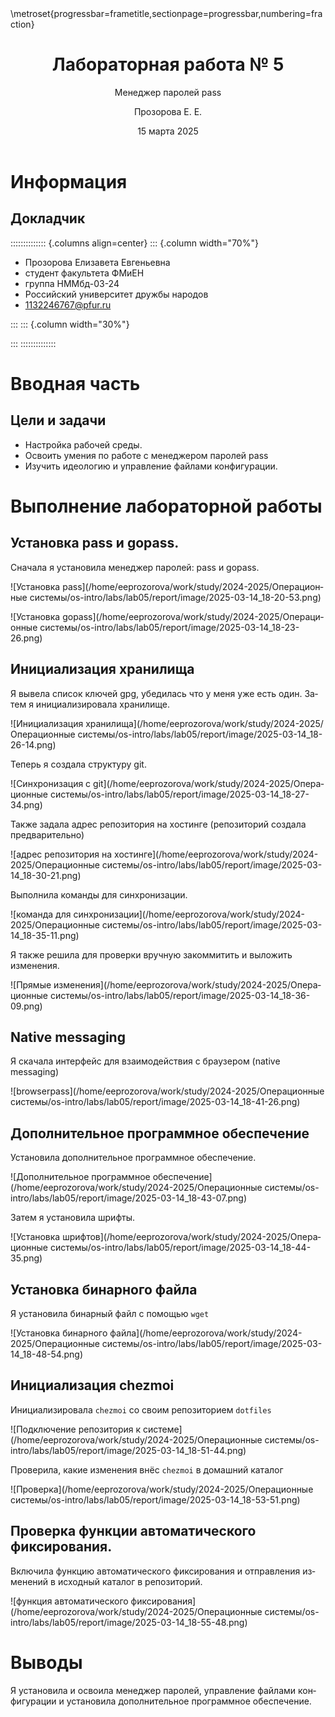 ﻿---
## Front matter
lang: ru-RU
title: Лабораторная работа № 5
subtitle: Менеджер паролей pass
author: 
  - Прозорова Е. Е.
institute:
  - Российский университет дружбы народов, Москва, Россия
date: 15 марта 2025

## i18n babel
babel-lang: russian
babel-otherlangs: english

## Formatting pdf
toc: false
toc-title: Содержание
slide_level: 2
aspectratio: 169
section-titles: true
theme: metropolis
header-includes:
 - \metroset{progressbar=frametitle,sectionpage=progressbar,numbering=fraction}
---

# Информация

## Докладчик

:::::::::::::: {.columns align=center}
::: {.column width="70%"}

  * Прозорова Елизавета Евгеньевна
  * студент факультета ФМиЕН
  * группа НММбд-03-24
  * Российский университет дружбы народов
  * [1132246767@pfur.ru](mailto:1132246767@pfur.ru)
 

:::
::: {.column width="30%"}


:::
::::::::::::::

# Вводная часть

## Цели и задачи

-   Настройка рабочей среды. 
-   Освоить умения по работе с менеджером паролей pass
-   Изучить идеологию и управление файлами конфигурации.

# Выполнение лабораторной работы

##  Установка pass и gopass.

Сначала я установила менеджер паролей: pass и gopass.

![Установка pass](/home/eeprozorova/work/study/2024-2025/Операционные системы/os-intro/labs/lab05/report/image/2025-03-14_18-20-53.png)

![Установка gopass](/home/eeprozorova/work/study/2024-2025/Операционные системы/os-intro/labs/lab05/report/image/2025-03-14_18-23-26.png)

## Инициализация хранилища

 Я вывела список ключей gpg, убедилась что у меня уже есть один. Затем я инициализировала хранилище.

![Инициализация хранилища](/home/eeprozorova/work/study/2024-2025/Операционные системы/os-intro/labs/lab05/report/image/2025-03-14_18-26-14.png)

Теперь я создала структуру git.

![Синхронизация с git](/home/eeprozorova/work/study/2024-2025/Операционные системы/os-intro/labs/lab05/report/image/2025-03-14_18-27-34.png)

Также задала адрес репозитория на хостинге (репозиторий создала предварительно)

![адрес репозитория на хостинге](/home/eeprozorova/work/study/2024-2025/Операционные системы/os-intro/labs/lab05/report/image/2025-03-14_18-30-21.png)

Выполнила команды для синхронизации.

![команда для синхронизации](/home/eeprozorova/work/study/2024-2025/Операционные системы/os-intro/labs/lab05/report/image/2025-03-14_18-35-11.png)

Я также решила для проверки вручную закоммитить и выложить изменения.

![Прямые изменения](/home/eeprozorova/work/study/2024-2025/Операционные системы/os-intro/labs/lab05/report/image/2025-03-14_18-36-09.png)

## Native messaging

Я скачала интерфейс для взаимодействия с браузером (native messaging)

![browserpass](/home/eeprozorova/work/study/2024-2025/Операционные системы/os-intro/labs/lab05/report/image/2025-03-14_18-41-26.png)

## Дополнительное программное обеспечение

 Установила дополнительное программное обеспечение.

![Дополнительное программное обеспечение](/home/eeprozorova/work/study/2024-2025/Операционные системы/os-intro/labs/lab05/report/image/2025-03-14_18-43-07.png)

Затем я установила шрифты.

![Установка шрифтов](/home/eeprozorova/work/study/2024-2025/Операционные системы/os-intro/labs/lab05/report/image/2025-03-14_18-44-35.png)

## Установка бинарного файла

Я установила бинарный файл с помощью `wget`

![Установка бинарного файла](/home/eeprozorova/work/study/2024-2025/Операционные системы/os-intro/labs/lab05/report/image/2025-03-14_18-48-54.png)

## Инициализация chezmoi

Инициализировала `chezmoi` со своим репозиторием `dotfiles`

![Подключение репозитория к системе](/home/eeprozorova/work/study/2024-2025/Операционные системы/os-intro/labs/lab05/report/image/2025-03-14_18-51-44.png)

Проверила, какие изменения внёс `chezmoi` в домашний каталог

![Проверка](/home/eeprozorova/work/study/2024-2025/Операционные системы/os-intro/labs/lab05/report/image/2025-03-14_18-53-51.png)

## Проверка функции автоматического фиксирования.

Включила функцию автоматического фиксирования и отправления изменений в исходный каталог в репозиторий.

![функция автоматического фиксирования](/home/eeprozorova/work/study/2024-2025/Операционные системы/os-intro/labs/lab05/report/image/2025-03-14_18-55-48.png)

# Выводы

Я установила и освоила менеджер паролей, управление файлами конфигурации и установила дополнительное программное обеспечение.
